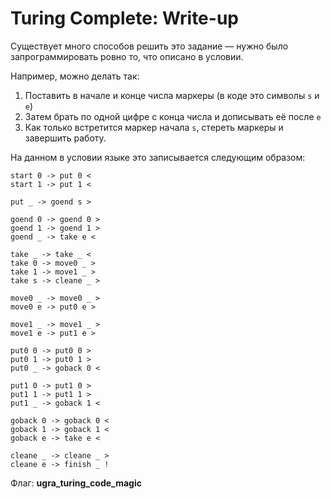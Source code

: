 # Turing Complete: Write-up

Существует много способов решить это задание — нужно было запрограммировать ровно то, что 
описано в условии.

Например, можно делать так:

1. Поставить в начале и конце числа маркеры (в коде это символы `s` и `e`)
2. Затем брать по одной цифре с конца числа и дописывать её после `e`
3. Как только встретится маркер начала `s`, стереть маркеры и завершить работу.

На данном в условии языке это записывается следующим образом:

```
start 0 -> put 0 <
start 1 -> put 1 <

put _ -> goend s >

goend 0 -> goend 0 >
goend 1 -> goend 1 >
goend _ -> take e <

take _ -> take _ <
take 0 -> move0 _ >
take 1 -> move1 _ >
take s -> cleane _ >

move0 _ -> move0 _ >
move0 e -> put0 e >

move1 _ -> move1 _ >
move1 e -> put1 e >

put0 0 -> put0 0 >
put0 1 -> put0 1 >
put0 _ -> goback 0 <

put1 0 -> put1 0 >
put1 1 -> put1 1 >
put1 _ -> goback 1 <

goback 0 -> goback 0 <
goback 1 -> goback 1 <
goback e -> take e <

cleane _ -> cleane _ >
cleane e -> finish _ !
```

Флаг: **ugra\_turing_code\_magic**

